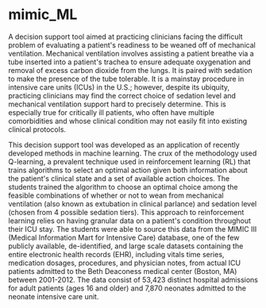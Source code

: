 # mimic_ML
A decision support tool aimed at practicing clinicians facing the difficult problem of evaluating a patient's readiness to be weaned off of mechanical ventilation. Mechanical ventilation involves assisting a patient breathe via a tube inserted into a patient's trachea to ensure adequate oxygenation and removal of excess carbon dioxide from the lungs. It is paired with sedation to make the presence of the tube tolerable. It is a mainstay procedure in intensive care units (ICUs) in the U.S.; however, despite its ubiquity, practicing clinicians may find the correct choice of sedation level and mechanical ventilation support hard to precisely determine. This is especially true for critically ill patients, who often have multiple comorbidities and whose clinical condition may not easily fit into existing clinical protocols.

This decision support tool was developed as an application of recently developed methods in machine learning. The crux of the methodology used Q-learning, a prevalent technique used in reinforcement learning (RL) that trains algorithms to select an optimal action given both information about the patient's clinical state and a set of available action choices. The students trained the algorithm to choose an optimal choice among the feasible combinations of whether or not to wean from mechanical ventilation (also known as extubation in clinical parlance) and sedation level (chosen from 4 possible sedation tiers). This approach to reinforcement learning relies on having granular data on a patient's condition throughout their ICU stay. The students were able to source this data from the MIMIC III (Medical Information Mart for Intensive Care) database, one of the few publicly available, de-identified, and large scale datasets containing the entire electronic health records (EHR), including vitals time series, medication dosages, procedures, and physician notes, from actual ICU patients admitted to the Beth Deaconess medical center (Boston, MA) between 2001-2012. The data consist of 53,423 distinct hospital admissions for adult patients (ages 16 and older) and 7,870 neonates admitted to the neonate intensive care unit.
